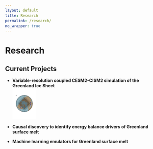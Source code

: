 ```yaml
---
layout: default
title: Research
permalink: /research/
no_wrapper: true
---
```


# Research

## Current Projects
- **Variable-resolution coupled CESM2-CISM2 simulation of the Greenland Ice Sheet**
  <br>
  <img src="/assets/img/grid-ARCTIC.pdf" alt="CESM2 map" height="100">
  
- **Causal discovery to identify energy balance drivers of Greenland surface melt**
  
- **Machine learning emulators for Greenland surface melt**
